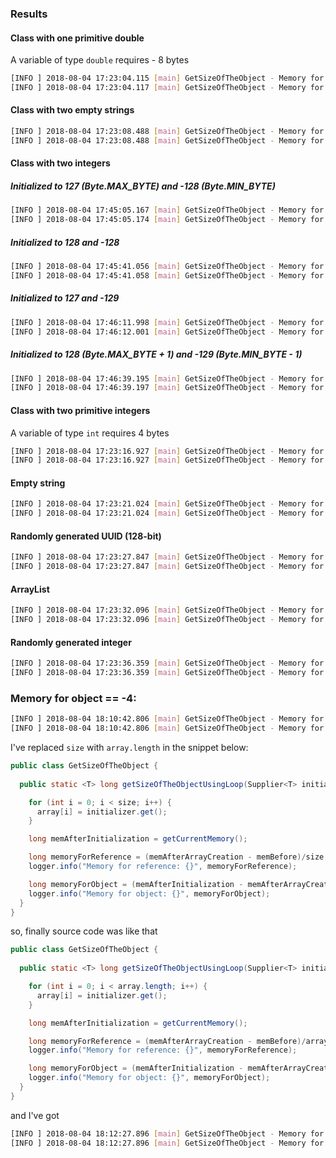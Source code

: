 ### Results 

#### Class with one primitive double
A variable of type `double` requires - 8 bytes
```bash
[INFO ] 2018-08-04 17:23:04.115 [main] GetSizeOfTheObject - Memory for reference: 4
[INFO ] 2018-08-04 17:23:04.117 [main] GetSizeOfTheObject - Memory for object: 24
```

#### Class with two empty strings
```bash
[INFO ] 2018-08-04 17:23:08.488 [main] GetSizeOfTheObject - Memory for reference: 4
[INFO ] 2018-08-04 17:23:08.488 [main] GetSizeOfTheObject - Memory for object: 24
```

#### Class with two integers
##### Initialized to 127 (Byte.MAX_BYTE) and -128 (Byte.MIN_BYTE)
```bash
[INFO ] 2018-08-04 17:45:05.167 [main] GetSizeOfTheObject - Memory for reference: 4
[INFO ] 2018-08-04 17:45:05.174 [main] GetSizeOfTheObject - Memory for object: 24
```
##### Initialized to 128 and -128
```bash
[INFO ] 2018-08-04 17:45:41.056 [main] GetSizeOfTheObject - Memory for reference: 4
[INFO ] 2018-08-04 17:45:41.058 [main] GetSizeOfTheObject - Memory for object: 40
```
##### Initialized to 127 and -129
```bash
[INFO ] 2018-08-04 17:46:11.998 [main] GetSizeOfTheObject - Memory for reference: 4
[INFO ] 2018-08-04 17:46:12.001 [main] GetSizeOfTheObject - Memory for object: 40
```
##### Initialized to 128 (Byte.MAX_BYTE + 1) and -129 (Byte.MIN_BYTE - 1)
```bash
[INFO ] 2018-08-04 17:46:39.195 [main] GetSizeOfTheObject - Memory for reference: 4
[INFO ] 2018-08-04 17:46:39.197 [main] GetSizeOfTheObject - Memory for object: 56
```

#### Class with two primitive integers
A variable of type `int` requires 4 bytes
```bash
[INFO ] 2018-08-04 17:23:16.927 [main] GetSizeOfTheObject - Memory for reference: 4
[INFO ] 2018-08-04 17:23:16.927 [main] GetSizeOfTheObject - Memory for object: 24
```

#### Empty string
```bash
[INFO ] 2018-08-04 17:23:21.024 [main] GetSizeOfTheObject - Memory for reference: 4
[INFO ] 2018-08-04 17:23:21.024 [main] GetSizeOfTheObject - Memory for object: 0
```

#### Randomly generated UUID (128-bit)
```bash
[INFO ] 2018-08-04 17:23:27.847 [main] GetSizeOfTheObject - Memory for reference: 4
[INFO ] 2018-08-04 17:23:27.847 [main] GetSizeOfTheObject - Memory for object: 80
```

#### ArrayList
```bash
[INFO ] 2018-08-04 17:23:32.096 [main] GetSizeOfTheObject - Memory for reference: 4
[INFO ] 2018-08-04 17:23:32.096 [main] GetSizeOfTheObject - Memory for object: 24
```

#### Randomly generated integer
```bash
[INFO ] 2018-08-04 17:23:36.359 [main] GetSizeOfTheObject - Memory for reference: 4
[INFO ] 2018-08-04 17:23:36.359 [main] GetSizeOfTheObject - Memory for object: 16
```

### Memory for object == -4:
```bash
[INFO ] 2018-08-04 18:10:42.806 [main] GetSizeOfTheObject - Memory for reference: 4
[INFO ] 2018-08-04 18:10:42.806 [main] GetSizeOfTheObject - Memory for object: -4
```

I've replaced `size` with `array.length` in the snippet below:
```java
public class GetSizeOfTheObject {
  
  public static <T> long getSizeOfTheObjectUsingLoop(Supplier<T> initializer) throws InterruptedException {

    for (int i = 0; i < size; i++) {
      array[i] = initializer.get();
    }

    long memAfterInitialization = getCurrentMemory();

    long memoryForReference = (memAfterArrayCreation - memBefore)/size;
    logger.info("Memory for reference: {}", memoryForReference);

    long memoryForObject = (memAfterInitialization - memAfterArrayCreation)/size;
    logger.info("Memory for object: {}", memoryForObject);
  }
}
```
so, finally source code was like that
```java
public class GetSizeOfTheObject {
  
  public static <T> long getSizeOfTheObjectUsingLoop(Supplier<T> initializer) throws InterruptedException {

    for (int i = 0; i < array.length; i++) {
      array[i] = initializer.get();
    }

    long memAfterInitialization = getCurrentMemory();

    long memoryForReference = (memAfterArrayCreation - memBefore)/array.length;
    logger.info("Memory for reference: {}", memoryForReference);

    long memoryForObject = (memAfterInitialization - memAfterArrayCreation)/array.length;
    logger.info("Memory for object: {}", memoryForObject);
  }
}
```
and I've got 
```bash
[INFO ] 2018-08-04 18:12:27.896 [main] GetSizeOfTheObject - Memory for reference: 4
[INFO ] 2018-08-04 18:12:27.896 [main] GetSizeOfTheObject - Memory for object: 24
```